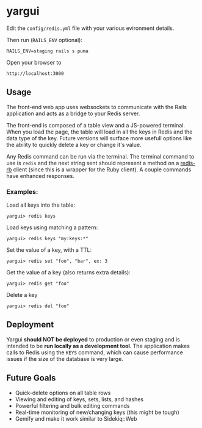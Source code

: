 # yargui

Edit the `config/redis.yml` file with your various evironment details.

Then run (`RAILS_ENV` optional):

    RAILS_ENV=staging rails s puma

Open your browser to

    http://localhost:3000


## Usage

The front-end web app uses websockets to communicate with the Rails application and acts as a bridge to your Redis server.

The front-end is composed of a table view and a JS-powered terminal. When you load the page, the table will load in all the keys in Redis and the data type of the key. Future versions will surface more usefull options like the ability to quickly delete a key or change it's value.

Any Redis command can be run via the terminal. The terminal command to use is `redis` and the next string sent should represent a method on a [redis-rb](https://github.com/redis/redis-rb/blob/master/lib/redis.rb) client (since this is a wrapper for the Ruby client). A couple commands have enhanced responses.


### Examples:

Load all keys into the table:

    yargui> redis keys

Load keys using matching a pattern:

    yargui> redis keys "my:keys:*"

Set the value of a key, with a TTL:

    yargui> redis set "foo", "bar", ex: 3

Get the value of a key (also returns extra details):

    yargui> redis get "foo"

Delete a key

    yargui> redis del "foo"


## Deployment

Yargui **should NOT be deployed** to production or even staging and is intended to be **run locally as a development tool**. The application makes calls to Redis using the `KEYS` command, which can cause performance issues if the size of the database is very large.

## Future Goals

* Quick-delete options on all table rows
* Viewing and editing of keys, sets, lists, and hashes
* Powerful filtering and bulk editing commands
* Real-time monitoring of new/changing keys (this might be tough)
* Gemify and make it work similar to Sidekiq::Web
